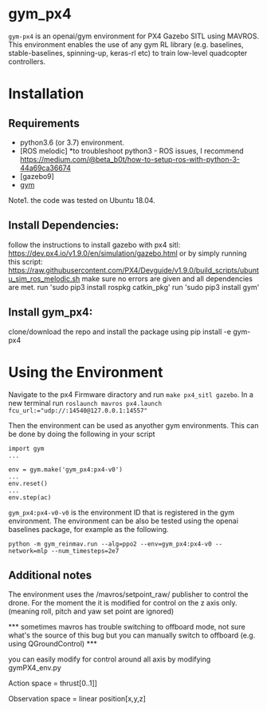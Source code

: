 # gym_px4
`gym-px4` is an openai/gym environment for PX4 Gazebo SITL using MAVROS. This environment enables the use of any gym RL library (e.g. baselines, stable-baselines, spinning-up, keras-rl etc) to train low-level quadcopter controllers.


# Installation
## Requirements

- python3.6 (or 3.7) environment.
- [ROS melodic]
      *to troubleshoot python3 - ROS issues, I recommend https://medium.com/@beta_b0t/how-to-setup-ros-with-python-3-44a69ca36674
- [gazebo9]
- [gym](https://github.com/openai/gym.git) 

Note1. the code was tested on Ubuntu 18.04.

## Install Dependencies:
follow the instructions to install gazebo with px4 sitl: https://dev.px4.io/v1.9.0/en/simulation/gazebo.html or by simply running this script: https://raw.githubusercontent.com/PX4/Devguide/v1.9.0/build_scripts/ubuntu_sim_ros_melodic.sh
make sure no errors are given and all dependencies are met.
run 'sudo pip3 install rospkg catkin_pkg'
run 'sudo pip3 install gym'


## Install gym_px4:
clone/download the repo and install the package using pip install -e gym-px4

# Using the Environment
Navigate to the px4 Firmware diractory and run `make px4_sitl gazebo`.
In a new terminal run `roslaunch mavros px4.launch fcu_url:="udp://:14540@127.0.0.1:14557"`

Then the environment can be used as anyother gym environments. This can be done by doing the following in your script
```
import gym
...

env = gym.make('gym_px4:px4-v0')
...
env.reset()
...
env.step(ac)
```

`gym_px4:px4-v0-v0` is the environment ID that is registered in the gym environment.
The environment can be also be tested using the openai baselines package, for example as the following.
```
python -m gym_reinmav.run --alg=ppo2 --env=gym_px4:px4-v0 --network=mlp --num_timesteps=2e7
```

## Additional notes

The environment uses the /mavros/setpoint_raw/ publisher to control the drone. For the moment the it is modified for control on the z axis only. (meaning roll, pitch and yaw set point are ignored)

*** sometimes mavros has trouble switching to offboard mode, not sure what's the source of this bug but you can manually switch to offboard (e.g. using QGroundControl) ***

you can easily modify for control around all axis by modifying gymPX4_env.py

Action space = thrust[0..1]] 

Observation space = linear position[x,y,z]

